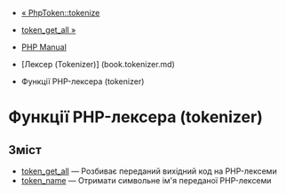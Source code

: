 - [« PhpToken::tokenize](phptoken.tokenize.md)
- [token_get_all »](function.token-get-all.md)

- [PHP Manual](index.md)
- [Лексер (Tokenizer)] (book.tokenizer.md)
- Функції PHP-лексера (tokenizer)

# Функції PHP-лексера (tokenizer)

## Зміст

- [token_get_all](function.token-get-all.md) — Розбиває переданий
вихідний код на PHP-лексеми
- [token_name](function.token-name.md) — Отримати символьне ім'я
переданої PHP-лексеми

